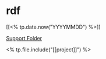 # rdf

[[<% tp.date.now("YYYYMMDD") %>]]

[Support Folder](file://%2FUsers%2Freynardlee%2FDesktop%2Frey-vault%2Falf-project-wf%2Fproject-completed%2F20221024%20-%20rdf%2F)

<% tp.file.include("[[project]]") %>